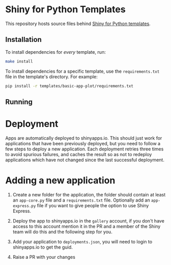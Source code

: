 # Shiny for Python Templates

This repository hosts source files behind [Shiny for Python templates](https://shiny.posit.co/py/templates).

## Installation

To install dependencies for _every_ template, run:

```bash
make install
```

To install dependencies for a specific template, use the `requirements.txt` file in the template's directory. For example:

```bash
pip install -r templates/basic-app-plot/requirements.txt
```

## Running



# Deployment

Apps are automatically deployed to shinyapps.io.
This should just work for applications that have been previously deployed, but you need to follow a few steps to
deploy a new application.
Each deployment retries three times to avoid spurious failures, and caches the result so as not to redeploy applications which have not changed since the last successful deployment.

# Adding a new application

1. Create a new folder for the application, the folder should contain at least an `app-core.py` file and a `requirements.txt` file. Optionally add an `app-express.py` file if you want to give people the option to use Shiny Express.

2. Deploy the app to shinyapps.io in the `gallery` account, if you don't have access to this account mention it in the PR and a member of the Shiny team will do this and the following step for you.

3. Add your application to `deployments.json`, you will need to login to shinyapps.io to get the guid.

4. Raise a PR with your changes
